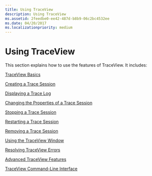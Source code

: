 ```yaml
---
title: Using TraceView
description: Using TraceView
ms.assetid: 2feedbe0-ee42-487d-b8b9-06c2bc4532ee
ms.date: 04/20/2017
ms.localizationpriority: medium
---
```


# Using TraceView


This section explains how to use the features of TraceView. It includes:

[TraceView Basics](traceview-basics.md)

[Creating a Trace Session](creating-a-trace-session.md)

[Displaying a Trace Log](displaying-a-trace-log.md)

[Changing the Properties of a Trace Session](changing-the-properties-of-a-trace-session.md)

[Stopping a Trace Session](stopping-a-trace-session.md)

[Restarting a Trace Session](restarting-a-trace-session.md)

[Removing a Trace Session](removing-a-trace-session.md)

[Using the TraceView Window](using-the-traceview-window.md)

[Resolving TraceView Errors](resolving-traceview-errors.md)

[Advanced TraceView Features](advanced-traceview-features.md)

[TraceView Command-Line Interface](traceview-command-line-interface.md)

 

 





